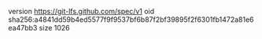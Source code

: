 version https://git-lfs.github.com/spec/v1
oid sha256:a4841dd59b4ed5577f9f9537bf6b87f2bf39895f2f6301fb1472a81e6ea47bb3
size 1026
